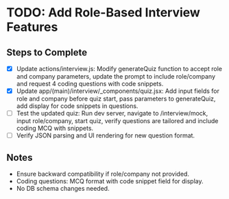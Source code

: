 # TODO: Add Role-Based Interview Features

## Steps to Complete
- [x] Update actions/interview.js: Modify generateQuiz function to accept role and company parameters, update the prompt to include role/company and request 4 coding questions with code snippets.
- [x] Update app/(main)/interview/_components/quiz.jsx: Add input fields for role and company before quiz start, pass parameters to generateQuiz, add display for code snippets in questions.
- [ ] Test the updated quiz: Run dev server, navigate to /interview/mock, input role/company, start quiz, verify questions are tailored and include coding MCQ with snippets.
- [ ] Verify JSON parsing and UI rendering for new question format.

## Notes
- Ensure backward compatibility if role/company not provided.
- Coding questions: MCQ format with code snippet field for display.
- No DB schema changes needed.
